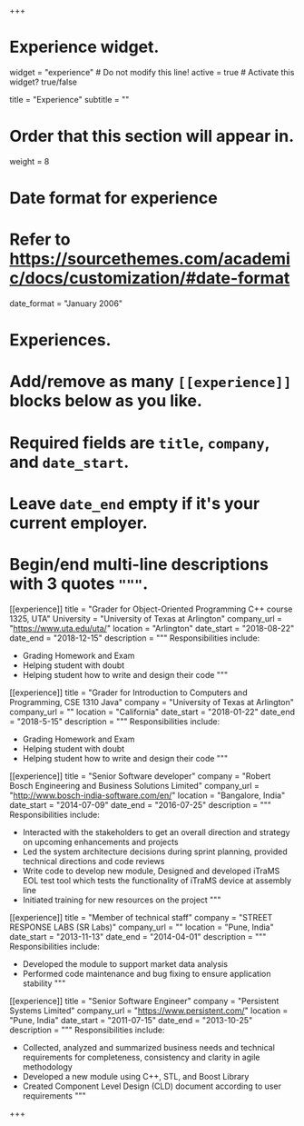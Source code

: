 +++
# Experience widget.
widget = "experience"  # Do not modify this line!
active = true  # Activate this widget? true/false

title = "Experience"
subtitle = ""

# Order that this section will appear in.
weight = 8

# Date format for experience
#   Refer to https://sourcethemes.com/academic/docs/customization/#date-format
date_format = "January 2006"

# Experiences.
#   Add/remove as many `[[experience]]` blocks below as you like.
#   Required fields are `title`, `company`, and `date_start`.
#   Leave `date_end` empty if it's your current employer.
#   Begin/end multi-line descriptions with 3 quotes `"""`.
[[experience]]
  title = "Grader for Object-Oriented Programming C++ course 1325, UTA"
  University = "University of Texas at Arlington"
  company_url = "https://www.uta.edu/uta/"
  location = "Arlington"
  date_start = "2018-08-22"
  date_end = "2018-12-15"
  description = """
  Responsibilities include:
  
  * Grading Homework and Exam
  * Helping student with doubt
  * Helping student how to write and design their code
  """

[[experience]]
  title = "Grader for Introduction to Computers and Programming, CSE 1310 Java"
  company = "University of Texas at Arlington"
  company_url = ""
  location = "California"
  date_start = "2018-01-22"
  date_end = "2018-5-15"
  description = """
  Responsibilities include:
  
  * Grading Homework and Exam
  * Helping student with doubt
  * Helping student how to write and design their code
   """
   
  [[experience]]
  title = "Senior Software developer"
  company = "Robert Bosch Engineering and Business Solutions Limited"
  company_url = "http://www.bosch-india-software.com/en/"
  location = "Bangalore, India"
  date_start = "2014-07-09"
  date_end = "2016-07-25"
  description = """
  Responsibilities include:
  
  * Interacted with the stakeholders to get an overall direction and strategy on upcoming enhancements and projects
  * Led the system architecture decisions during sprint planning, provided technical directions and code reviews
  * Write code to develop new module, Designed and developed iTraMS EOL test tool which tests the functionality of iTraMS device at    assembly line
  * Initiated training for new resources on the project
   """
  
  [[experience]]
  title = "Member of technical staff"
  company = "STREET RESPONSE LABS (SR Labs)"
  company_url = ""
  location = "Pune, India"
  date_start = "2013-11-13"
  date_end = "2014-04-01"
  description = """
  Responsibilities include:
  
  * Developed the module to support market data analysis
  * Performed code maintenance and bug fixing to ensure application stability
   """
  
  [[experience]]
  title = "Senior Software Engineer"
  company = "Persistent Systems Limited"
  company_url = "https://www.persistent.com/"
  location = "Pune, India"
  date_start = "2011-07-15"
  date_end = "2013-10-25"
  description = """
  Responsibilities include:
  
  * Collected, analyzed and summarized business needs and technical requirements for completeness, consistency and clarity in agile methodology
  * Developed a new module using C++, STL, and Boost Library
  * Created Component Level Design (CLD) document according to user requirements
   """

+++
